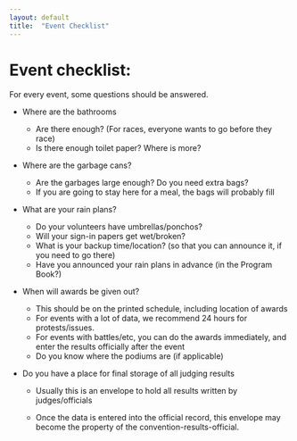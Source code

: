```yaml
---
layout: default
title:  "Event Checklist"
---
```


# Event checklist:

For every event, some questions should be answered.

* Where are the bathrooms

    * Are there enough? (For races, everyone wants to go before they race)
    * Is there enough toilet paper? Where is more?

* Where are the garbage cans?

    * Are the garbages large enough? Do you need extra bags?
    * If you are going to stay here for a meal, the bags will probably fill

* What are your rain plans?

    * Do your volunteers have umbrellas/ponchos?
    * Will your sign-in papers get wet/broken?
    * What is your backup time/location? (so that you can announce it, if you need to go there)
    * Have you announced your rain plans in advance (in the Program Book?)

* When will awards be given out?

    * This should be on the printed schedule, including location of awards
    * For events with a lot of data, we recommend 24 hours for protests/issues.
    * For events with battles/etc, you can do the awards immediately, and enter the results officially after the event
    * Do you know where the podiums are (if applicable)

* Do you have a place for final storage of all judging results

    * Usually this is an envelope to hold all results written by judges/officials

    * Once the data is entered into the official record, this envelope may become the property of the convention-results-official.

